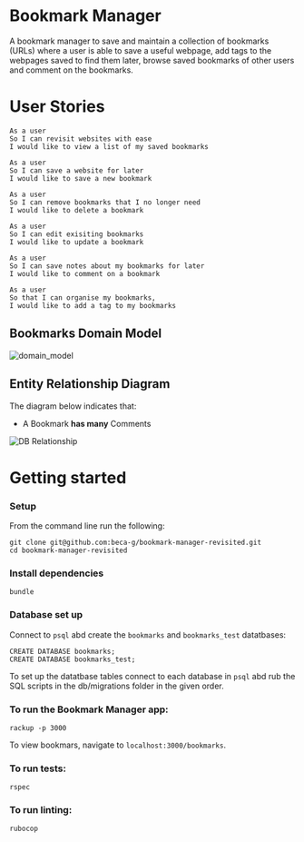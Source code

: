 Bookmark Manager
================

A bookmark manager to save and maintain a collection of bookmarks (URLs) where a user is able to save a useful webpage, add tags to the webpages saved to find them later, browse saved bookmarks of other users and comment on the bookmarks. 

User Stories
============
```
As a user
So I can revisit websites with ease
I would like to view a list of my saved bookmarks
```
```
As a user 
So I can save a website for later
I would like to save a new bookmark
```
```
As a user 
So I can remove bookmarks that I no longer need
I would like to delete a bookmark
```
```
As a user 
So I can edit exisiting bookmarks 
I would like to update a bookmark
```
```
As a user 
So I can save notes about my bookmarks for later
I would like to comment on a bookmark
```
```
As a user 
So that I can organise my bookmarks,
I would like to add a tag to my bookmarks
```

## Bookmarks Domain Model
![domain_model](https://imgur.com/LjlXqNj.png)

## Entity Relationship Diagram

The diagram below indicates that:
- A Bookmark **has many** Comments

![DB Relationship](https://i.imgur.com/hp8yq09.png)


Getting started
================

### Setup

From the command line run the following:
```
git clone git@github.com:beca-g/bookmark-manager-revisited.git
cd bookmark-manager-revisited
```
### Install dependencies
```
bundle
```

### Database set up

Connect to `psql` abd create the `bookmarks` and `bookmarks_test` datatbases:

```
CREATE DATABASE bookmarks;
CREATE DATABASE bookmarks_test;
```

To set up the datatbase tables connect to each database in `psql` abd rub the SQL scripts in the db/migrations folder in the given order.


### To run the Bookmark Manager app:
```
rackup -p 3000
```

To view bookmars, navigate to `localhost:3000/bookmarks`.

### To run tests:
```
rspec
```

### To run linting:
```
rubocop
```
